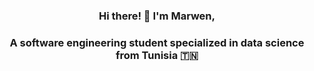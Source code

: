 <h3 align="center">Hi there! 👋 I'm Marwen, </h3>
<h3 align="center">A software engineering student specialized in data science from Tunisia 🇹🇳</h3>
